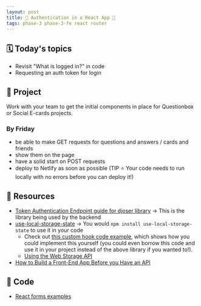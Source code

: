```yaml
---
layout: post
title: 🦊 Authentication in a React App 🦊
tags: phase-3 phase-3-fe react router
---
```


## 🗓️ Today's topics

- Revisit "What is logged in?" in code
- Requesting an auth token for login

## 🎯 Project

Work with your team to get the initial components in place for Questionbox or Social E-cards projects.

### By Friday

- be able to make GET requests for questions and answers / cards and friends
- show them on the page
- have a solid start on POST requests
- deploy to Netlify as soon as possible (TIP ⭐ Your code needs to run locally with no errors before you can deploy it!)

## 🔖 Resources

- [Token Authentication Endpoint guide for djoser library](https://djoser.readthedocs.io/en/latest/token_endpoints.html) -> This is the library being used by the backend
- [use-local-storage-state](https://github.com/astoilkov/use-local-storage-state) -> You would `npm install use-local-storage-state` to use it in your code
    - Check out [this custom hook code example](https://usehooks.com/useLocalStorage/), which shows how you could implement this yourself (you could even borrow this code and use it in your project instead of the above library if you wanted to!).
    - [Using the Web Storage API](https://developer.mozilla.org/en-US/docs/Web/API/Web_Storage_API/Using_the_Web_Storage_API)
- [How to Build a Front-End App Before you Have an API](https://dev.to/momentum/how-to-build-a-front-end-app-before-you-have-an-api-3ai3)

## 🦉 Code

- [React forms examples](https://github.com/Momentum-Team-11/example-react-forms)
